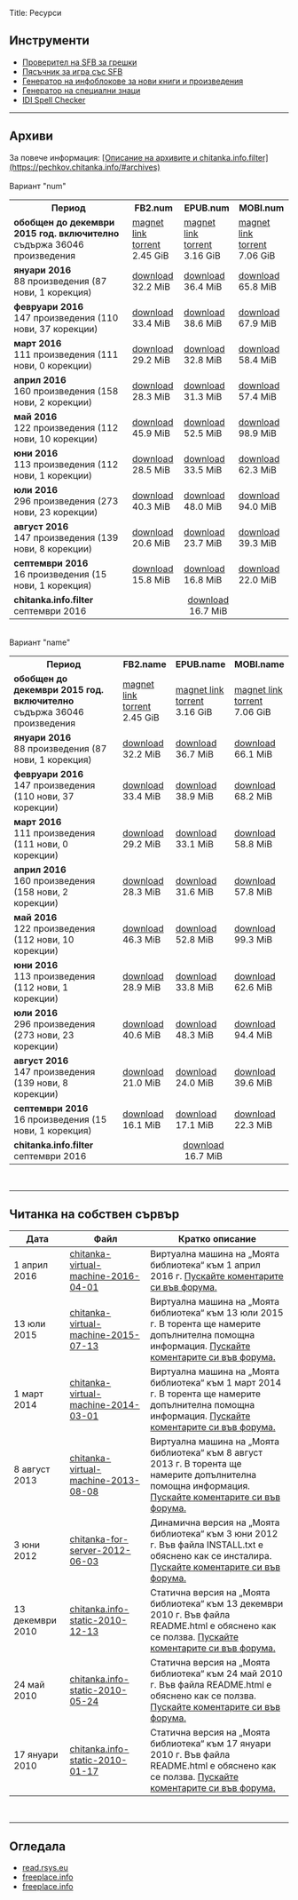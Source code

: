 Title: Ресурси

## __Инструменти__

* [Проверител на SFB за грешки](http://tools.chitanka.info/sfb-check/)
* [Пясъчник за игра със SFB](/sandbox)
* [Генератор на инфоблокове за нови книги и произведения](http://tools.chitanka.info/infogen/)
* [Генератор на специални знаци](http://tools.chitanka.info/specialchar/)
* [IDI Spell Checker](http://freeplace.info/ididictionary/bulgarian_spell_checker/)

-------------------------------------
<h2 id="archives"><strong>Архиви</strong></h2>
За повече информация: <u>[Описание на архивите и chitanka.info.filter](https://pechkov.chitanka.info/#archives)</u><br/>
<br/>
Вариант "num"
<table class="table table-striped">
  <tr>
    <th>Период</th>
    <th>FB2.num</th>
    <th>EPUB.num</th>
    <th>MOBI.num</th>
  </tr>
  <tr class="danger">
    <td><b>обобщен до декември 2015 год. включително</b><br>съдържа 36046 произведения</td>
    <td><a href="magnet:?xt=urn:btih:29151dc6eab64f49e28c049b0c629e9f9fd68a28&dn=chitanka.info.fb2.num-2015.12-cumulative.zip-ArenaBG">magnet link</a><br/>
			<a href="http://arenabg.com/svali-torent-chitanka-info-fb2-num-2015-12-cumulative-zip-570777/" target="_blank">torrent</a><br/>2.45 GiB</td>
    <td><a href="magnet:?xt=urn:btih:e4dbcf2faaeb01b78c687551d02d62ef0dadf800&dn=chitanka.info.epub.num-2015.12-cumulative.zip-ArenaBG">magnet link</a><br/>
			<a href="http://arenabg.com/svali-torent-chitanka-info-epub-num-2015-12-cumulative-zip-570778/" target="_blank">torrent</a><br/>3.16 GiB</td>
    <td><a href="magnet:?xt=urn:btih:e5f0b93d766ba3e9d35b8363fd529afae87d09fd&dn=chitanka.info.mobi.num-2015.12-cumulative.zip-ArenaBG">magnet link</a><br/>
			<a href="http://arenabg.com/svali-torent-chitanka-info-mobi-num-2015-12-cumulative-zip-570781/" target="_blank">torrent</a><br/>7.06 GiB</td>
  </tr>
  <tr>
    <td><b>януари 2016</b><br>88 произведения (87 нови, 1 корекция)</td>
    <td><a href="//pechkov.chitanka.info/archives/chitanka.info.fb2.num-2016.01.zip">download</a><br/>32.2 MiB</td>
    <td><a href="//pechkov.chitanka.info/archives/chitanka.info.epub.num-2016.01.zip">download</a><br/>36.4 MiB</td>
    <td><a href="//pechkov.chitanka.info/archives/chitanka.info.mobi.num-2016.01.zip">download</a><br/>65.8 MiB</td>
  </tr>
  <tr>
    <td><b>февруари 2016</b><br>147 произведения (110 нови, 37 корекции)</td>
    <td><a href="//pechkov.chitanka.info/archives/chitanka.info.fb2.num-2016.02.zip">download</a><br/>33.4 MiB</td>
    <td><a href="//pechkov.chitanka.info/archives/chitanka.info.epub.num-2016.02.zip">download</a><br/>38.6 MiB</td>
    <td><a href="//pechkov.chitanka.info/archives/chitanka.info.mobi.num-2016.02.zip">download</a><br/>67.9 MiB</td>
  </tr>
  <tr>
    <td><b>март 2016</b><br>111 произведения (111 нови, 0 корекции)</td>
    <td><a href="//pechkov.chitanka.info/archives/chitanka.info.fb2.num-2016.03.zip">download</a><br/>29.2 MiB</td>
    <td><a href="//pechkov.chitanka.info/archives/chitanka.info.epub.num-2016.03.zip">download</a><br/>32.8 MiB</td>
    <td><a href="//pechkov.chitanka.info/archives/chitanka.info.mobi.num-2016.03.zip">download</a><br/>58.4 MiB</td>
  </tr>
  <tr>
    <td><b>април 2016</b><br>160 произведения (158 нови, 2 корекции)</td>
    <td><a href="//pechkov.chitanka.info/archives/chitanka.info.fb2.num-2016.04.zip">download</a><br/>28.3 MiB</td>
    <td><a href="//pechkov.chitanka.info/archives/chitanka.info.epub.num-2016.04.zip">download</a><br/>31.3 MiB</td>
    <td><a href="//pechkov.chitanka.info/archives/chitanka.info.mobi.num-2016.04.zip">download</a><br/>57.4 MiB</td>
  </tr>
  <tr>
    <td><b>май 2016</b><br>122 произведения (112 нови, 10 корекции)</td>
    <td><a href="//pechkov.chitanka.info/archives/chitanka.info.fb2.num-2016.05.zip">download</a><br/>45.9 MiB</td>
    <td><a href="//pechkov.chitanka.info/archives/chitanka.info.epub.num-2016.05.zip">download</a><br/>52.5 MiB</td>
    <td><a href="//pechkov.chitanka.info/archives/chitanka.info.mobi.num-2016.05.zip">download</a><br/>98.9 MiB</td>
  </tr>
  <tr>
    <td><b>юни 2016</b><br>113 произведения (112 нови, 1 корекции)</td>
    <td><a href="//pechkov.chitanka.info/archives/chitanka.info.fb2.num-2016.06.zip">download</a><br/>28.5 MiB</td>
    <td><a href="//pechkov.chitanka.info/archives/chitanka.info.epub.num-2016.06.zip">download</a><br/>33.5 MiB</td>
    <td><a href="//pechkov.chitanka.info/archives/chitanka.info.mobi.num-2016.06.zip">download</a><br/>62.3 MiB</td>
  </tr>
  <tr>
    <td><b>юли 2016</b><br>296 произведения (273 нови, 23 корекции)</td>
    <td><a href="//pechkov.chitanka.info/archives/chitanka.info.fb2.num-2016.07.zip">download</a><br/>40.3 MiB</td>
    <td><a href="//pechkov.chitanka.info/archives/chitanka.info.epub.num-2016.07.zip">download</a><br/>48.0 MiB</td>
    <td><a href="//pechkov.chitanka.info/archives/chitanka.info.mobi.num-2016.07.zip">download</a><br/>94.0 MiB</td>
  </tr>
  <tr>
    <td><b>август 2016</b><br>147 произведения (139 нови, 8 корекции)</td>
    <td><a href="//pechkov.chitanka.info/archives/chitanka.info.fb2.num-2016.08.zip">download</a><br/>20.6 MiB</td>
    <td><a href="//pechkov.chitanka.info/archives/chitanka.info.epub.num-2016.08.zip">download</a><br/>23.7 MiB</td>
    <td><a href="//pechkov.chitanka.info/archives/chitanka.info.mobi.num-2016.08.zip">download</a><br/>39.3 MiB</td>
  </tr>
  <tr>
    <td><b>септември 2016</b><br>16 произведения (15 нови, 1 корекция)</td>
    <td><a href="//pechkov.chitanka.info/archives/chitanka.info.fb2.num-2016.09.zip">download</a><br/>15.8 MiB</td>
    <td><a href="//pechkov.chitanka.info/archives/chitanka.info.epub.num-2016.09.zip">download</a><br/>16.8 MiB</td>
    <td><a href="//pechkov.chitanka.info/archives/chitanka.info.mobi.num-2016.09.zip">download</a><br/>22.0 MiB</td>
  </tr>
  <tr>
    <td><b>chitanka.info.filter</b><br>септември 2016</td>
    <td colspan="3" align="center"><a href="http://pechkov.chitanka.info/util/chitanka.info.filter-2016.09.zip">download</a><br/>16.7 MiB</td>
  </tr>
</table>
<br/>
Вариант "name"
<table class="table table-striped">
  <tr>
    <th>Период</th>
    <th>FB2.name</th>
    <th>EPUB.name</th>
    <th>MOBI.name</th>
  </tr>
  <tr class="danger">
    <td><b>обобщен до декември 2015 год. включително</b><br>съдържа 36046 произведения</td>
    <td><a href="magnet:?xt=urn:btih:1253428263fbfa469988f347beb5a2ead6cd95ca&dn=chitanka.info.fb2.name-2015.12-cumulative-ArenaBG">magnet link</a><br/>
			<a href="http://arenabg.com/svali-torent-chitanka-info-fb2-name-2015-12-cumulative-570794/" target="_blank">torrent</a><br/>2.45 GiB</td>
    <td><a href="magnet:?xt=urn:btih:ff82dad60ed3045612539e828ebfa3b87bc5e633&dn=chitanka.info.epub.name-2015.12-cumulative-ArenaBG">magnet link</a><br/>
				<a href="http://arenabg.com/svali-torent-chitanka-info-epub-name-2015-12-cumulative-570795/" target="_blank">torrent</a><br/>3.16 GiB</td>
    <td><a href="magnet:?xt=urn:btih:9084431b09e4691ff733696c47d4afcc889485db&dn=chitanka.info.mobi.name-2015.12-cumulative-ArenaBG">magnet link</a><br/>
				<a href="http://arenabg.com/svali-torent-chitanka-info-mobi-name-2015-12-cumulative-570796/" target="_blank">torrent</a><br/>7.06 GiB</td>
  </tr>
  <tr>
    <td><b>януари 2016</b><br>88 произведения (87 нови, 1 корекция)</td>
    <td><a href="//pechkov.chitanka.info/archives/chitanka.info.fb2.name-2016.01.zip">download</a><br/>32.2 MiB</td>
    <td><a href="//pechkov.chitanka.info/archives/chitanka.info.epub.name-2016.01.zip">download</a><br/>36.7 MiB</td>
    <td><a href="//pechkov.chitanka.info/archives/chitanka.info.mobi.name-2016.01.zip">download</a><br/>66.1 MiB</td>
  </tr>
  <tr>
    <td><b>февруари 2016</b><br>147 произведения (110 нови, 37 корекции)</td>
    <td><a href="//pechkov.chitanka.info/archives/chitanka.info.fb2.name-2016.02.zip">download</a><br/>33.4 MiB</td>
    <td><a href="//pechkov.chitanka.info/archives/chitanka.info.epub.name-2016.02.zip">download</a><br/>38.9 MiB</td>
    <td><a href="//pechkov.chitanka.info/archives/chitanka.info.mobi.name-2016.02.zip">download</a><br/>68.2 MiB</td>
  </tr>
  <tr>
    <td><b>март 2016</b><br>111 произведения (111 нови, 0 корекции)</td>
    <td><a href="//pechkov.chitanka.info/archives/chitanka.info.fb2.name-2016.03.zip">download</a><br/>29.2 MiB</td>
    <td><a href="//pechkov.chitanka.info/archives/chitanka.info.epub.name-2016.03.zip">download</a><br/>33.1 MiB</td>
    <td><a href="//pechkov.chitanka.info/archives/chitanka.info.mobi.name-2016.03.zip">download</a><br/>58.8 MiB</td>
  </tr>
  <tr>
    <td><b>април 2016</b><br>160 произведения (158 нови, 2 корекции)</td>
    <td><a href="//pechkov.chitanka.info/archives/chitanka.info.fb2.name-2016.04.zip">download</a><br/>28.3 MiB</td>
    <td><a href="//pechkov.chitanka.info/archives/chitanka.info.epub.name-2016.04.zip">download</a><br/>31.6 MiB</td>
    <td><a href="//pechkov.chitanka.info/archives/chitanka.info.mobi.name-2016.04.zip">download</a><br/>57.8 MiB</td>
  </tr>
  <tr>
    <td><b>май 2016</b><br>122 произведения (112 нови, 10 корекции)</td>
    <td><a href="//pechkov.chitanka.info/archives/chitanka.info.fb2.name-2016.05.zip">download</a><br/>46.3 MiB</td>
    <td><a href="//pechkov.chitanka.info/archives/chitanka.info.epub.name-2016.05.zip">download</a><br/>52.8 MiB</td>
    <td><a href="//pechkov.chitanka.info/archives/chitanka.info.mobi.name-2016.05.zip">download</a><br/>99.3 MiB</td>
  </tr>
  <tr>
    <td><b>юни 2016</b><br>113 произведения (112 нови, 1 корекции)</td>
    <td><a href="//pechkov.chitanka.info/archives/chitanka.info.fb2.name-2016.06.zip">download</a><br/>28.9 MiB</td>
    <td><a href="//pechkov.chitanka.info/archives/chitanka.info.epub.name-2016.06.zip">download</a><br/>33.8 MiB</td>
    <td><a href="//pechkov.chitanka.info/archives/chitanka.info.mobi.name-2016.06.zip">download</a><br/>62.6 MiB</td>
  </tr>
  <tr>
    <td><b>юли 2016</b><br>296 произведения (273 нови, 23 корекции)</td>
    <td><a href="//pechkov.chitanka.info/archives/chitanka.info.fb2.name-2016.07.zip">download</a><br/>40.6 MiB</td>
    <td><a href="//pechkov.chitanka.info/archives/chitanka.info.epub.name-2016.07.zip">download</a><br/>48.3 MiB</td>
    <td><a href="//pechkov.chitanka.info/archives/chitanka.info.mobi.name-2016.07.zip">download</a><br/>94.4 MiB</td>
  </tr>
  <tr>
    <td><b>август 2016</b><br>147 произведения (139 нови, 8 корекции)</td>
    <td><a href="//pechkov.chitanka.info/archives/chitanka.info.fb2.name-2016.08.zip">download</a><br/>21.0 MiB</td>
    <td><a href="//pechkov.chitanka.info/archives/chitanka.info.epub.name-2016.08.zip">download</a><br/>24.0 MiB</td>
    <td><a href="//pechkov.chitanka.info/archives/chitanka.info.mobi.name-2016.08.zip">download</a><br/>39.6 MiB</td>
  </tr>
  <tr>
    <td><b>септември 2016</b><br>16 произведения (15 нови, 1 корекция)</td>
    <td><a href="//pechkov.chitanka.info/archives/chitanka.info.fb2.name-2016.09.zip">download</a><br/>16.1 MiB</td>
    <td><a href="//pechkov.chitanka.info/archives/chitanka.info.epub.name-2016.09.zip">download</a><br/>17.1 MiB</td>
    <td><a href="//pechkov.chitanka.info/archives/chitanka.info.mobi.name-2016.09.zip">download</a><br/>22.3 MiB</td>
  </tr>
  <tr>
    <td><b>chitanka.info.filter</b><br>септември 2016</td>
    <td colspan="3" align="center"><a href="http://pechkov.chitanka.info/util/chitanka.info.filter-2016.09.zip">download</a><br/>16.7 MiB</td>
  </tr>
</table>
<br/>

-------------------------------------
<h2 id="my-library-on-my-own-server"><strong>Читанка на собствен сървър</strong></h2>

Дата             | Файл                                                                                                               | Кратко описание
---------------- | ------------------------------------------------------------------------------------------------------------------ | -----------------------------------------------------------------------------------------------------------------------------------------------------------------------------------------------------------------------------
1 април 2016     | [chitanka-virtual-machine-2016-04-01](http://files.chitanka.info/chitanka.01.04.2016.torrent)                      | Виртуална машина на „Моята библиотека“ към 1 април 2016 г. [Пускайте коментарите си във форума.](http://forum.chitanka.info/my-library-on-virtual-machine-t3949.html)
13 юли 2015      | [chitanka-virtual-machine-2015-07-13](http://files.chitanka.info/chitanka.13.07.2015.torrent)                      | Виртуална машина на „Моята библиотека“ към 13 юли 2015 г. В торента ще намерите допълнителна помощна информация. [Пускайте коментарите си във форума.](http://forum.chitanka.info/my-library-on-virtual-machine-t3949.html)
1 март 2014      | [chitanka-virtual-machine-2014-03-01](http://static.chitanka.info/tor/chitanka-virtual-machine-2014-03-01.torrent) | Виртуална машина на „Моята библиотека“ към 1 март 2014 г. В торента ще намерите допълнителна помощна информация. [Пускайте коментарите си във форума.](http://forum.chitanka.info/my-library-on-virtual-machine-t3949.html)
8 август 2013    | [chitanka-virtual-machine-2013-08-08](http://static.chitanka.info/tor/chitanka-virtual-machine-2013-08-08.torrent) | Виртуална машина на „Моята библиотека“ към 8 август 2013 г. В торента ще намерите допълнителна помощна информация. [Пускайте коментарите си във форума.](http://forum.chitanka.info/my-library-on-virtual-machine-t3949.html)
3 юни 2012       | [chitanka-for-server-2012-06-03](http://static.chitanka.info/tor/chitanka-for-server-2012-06-03.torrent)           | Динамична версия на „Моята библиотека“ към 3 юни 2012 г. Във файла INSTALL.txt е обяснено как се инсталира. [Пускайте коментарите си във форума.](http://forum.chitanka.info/chitanka-download-own-server-t3178.html)
13 декември 2010 | [chitanka.info-static-2010-12-13](http://static.chitanka.info/tor/chitanka.info-static-2010-12-13.torrent)         | Статична версия на „Моята библиотека“ към 13 декември 2010 г. Във файла README.html е обяснено как се ползва. [Пускайте коментарите си във форума.](http://forum.chitanka.info/static-version-t1517.html)
24 май 2010      | [chitanka.info-static-2010-05-24](http://static.chitanka.info/tor/chitanka.info-static-2010-05-24.torrent)         | Статична версия на „Моята библиотека“ към 24 май 2010 г. Във файла README.html е обяснено как се ползва. [Пускайте коментарите си във форума.](http://forum.chitanka.info/static-version-t1517.html)
17 януари 2010   | [chitanka.info-static-2010-01-17](http://static.chitanka.info/tor/chitanka.info-static-2010-01-17.torrent)         | Статична версия на „Моята библиотека“ към 17 януари 2010 г. Във файла README.html е обяснено как се ползва. [Пускайте коментарите си във форума.](http://forum.chitanka.info/static-version-t1517.html)

<br/>

-------------------------------------
## __Огледала__

* [read.rsys.eu](http://read.rsys.eu/)
* [freeplace.info](http://freeplace.info/proxy/browse.php?u=http://clivl6rf3vft7ihw.onion)
* [freeplace.info](http://freeplace.info/proxy/browse.php?u=http://chitanka.i2p)
